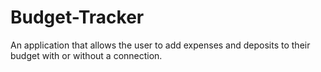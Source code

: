 # Budget-Tracker
An application that allows the user to add expenses and deposits to their budget with or without a connection.
